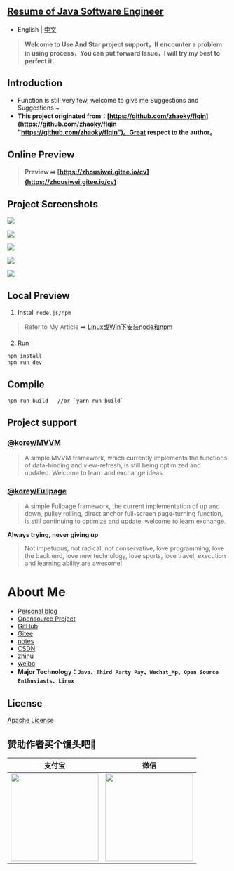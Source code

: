 ## [Resume of Java Software Engineer](http://nateshao.gitee.io/cv/)

- English | [中文](README.md)

> **Welcome to Use And Star project support，If encounter a problem in using process，You can put forward Issue，I will try my best to perfect it.**

## Introduction
- Function is still very few, welcome to give me Suggestions and Suggestions ~
- **This project originated from：[https://github.com/zhaoky/flqin](https://github.com/zhaoky/flqin "https://github.com/zhaoky/flqin")。Great respect to the author。**

## Online Preview

> **Preview ➡️ [https://zhousiwei.gitee.io/cv](https://zhousiwei.gitee.io/cv)**

## Project Screenshots

![](https://nateshao-blog.oss-cn-shenzhen.aliyuncs.com/img/首页.png)

![](https://nateshao-blog.oss-cn-shenzhen.aliyuncs.com/img/专业技能.png)

![](https://nateshao-blog.oss-cn-shenzhen.aliyuncs.com/img/工作经历.png)

![](https://nateshao-blog.oss-cn-shenzhen.aliyuncs.com/img/项目经验.png)

![](https://nateshao-blog.oss-cn-shenzhen.aliyuncs.com/img/联系我.png)



## Local Preview
1. Install `node.js/npm`
> Refer to My Article ➡️ [Linux或Win下安装node和npm](https://www.jianshu.com/p/f8b0a4f7a822)

2. Run
```bash
npm install
npm run dev
```

## Compile
```bash
npm run build   //or `yarn run build`
```

## Project support

### [@korey/MVVM](https://github.com/zhaoky/mvvm)

> A simple MVVM framework, which currently implements the functions of data-binding and view-refresh, is still being optimized and updated. Welcome to learn and exchange ideas.

### [@korey/Fullpage](https://github.com/zhaoky/fullpage)

> A simple Fullpage framework, the current implementation of up and down, pulley rolling, direct anchor full-screen page-turning function, is still continuing to optimize and update, welcome to learn exchange.


**Always trying, never giving up**
> Not impetuous, not radical, not conservative, love programming, love the back end, love new technology, love sports, love travel, execution and learning ability are awesome!

# About Me
- [Personal blog](https://zhousiwei.gitee.io/)
- [Opensource Project](https://zhousiwei.gitee.io/ibooks/opensource)
- [GitHub](https://github.com/JoeyBling)
- [Gitee](https://gitee.com/zhousiwei)
- [notes](https://www.jianshu.com/u/02cbf31a043a)
- [CSDN](https://blog.csdn.net/qq_30930805)
- [zhihu](https://www.zhihu.com/people/joeybling)
- [weibo](http://weibo.com/jayinfo)
- **Major Technology：`Java`、`Third Party Pay`、`Wechat_Mp`、`Open Source Enthusiasts`、`Linux`**

## License

[Apache License](./LICENSE)

## 赞助作者买个馒头吧💚

| 支付宝                                                       | 微信                                                         |
| ------------------------------------------------------------ | ------------------------------------------------------------ |
| <img width="200" height="200" src="https://nateshao.gitee.io/medias/reward/alipay.jpg"/> | <img width="200" height="200" src="https://nateshao.gitee.io/medias/reward/wechat.png"/> |


